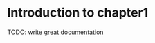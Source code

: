 # Introduction to chapter1

TODO: write [great documentation](http://jacobian.org/writing/great-documentation/what-to-write/)
